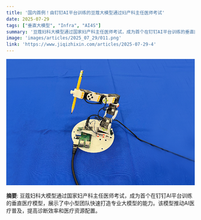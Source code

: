```yaml
---
title: '国内首例！由钉钉AI平台训练的豆蔻大模型通过妇产科主任医师考试'
date: 2025-07-29
tags: ["垂直大模型", "Infra", "AI4S"]
summary: '豆蔻妇科大模型通过国家妇产科主任医师考试，成为首个在钉钉AI平台训练的垂直医疗模型，展示了中小型团队快速打造专业大模型的能力。该模型推动AI医疗普及，提高诊断效率和医疗资源配置。'
image: 'images/articles/2025_07_29/011.png'
link: 'https://www.jiqizhixin.com/articles/2025-07-29-4'
---
```

![国内首例！由钉钉AI平台训练的豆蔻大模型通过妇产科主任医师考试](images/articles/2025_07_29/011.png)

**摘要**: 豆蔻妇科大模型通过国家妇产科主任医师考试，成为首个在钉钉AI平台训练的垂直医疗模型，展示了中小型团队快速打造专业大模型的能力。该模型推动AI医疗普及，提高诊断效率和医疗资源配置。
